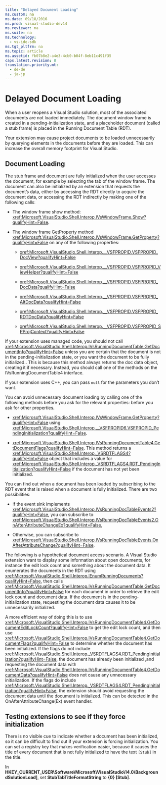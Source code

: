 ```yaml
---
title: "Delayed Document Loading"
ms.custom: na
ms.date: 09/18/2016
ms.prod: visual-studio-dev14
ms.reviewer: na
ms.suite: na
ms.technology: 
  - vs-ide-sdk
ms.tgt_pltfrm: na
ms.topic: article
ms.assetid: fb07b8e2-a4e3-4cb0-b04f-8eb11c491f35
caps.latest.revision: 8
translation.priority.mt: 
  - de-de
  - ja-jp
---
```

# Delayed Document Loading
When a user reopens a Visual Studio solution, most of the associated documents are not loaded immediately. The document window frame is created in a pending-initialization state, and a placeholder document (called a stub frame) is placed in the Running Document Table (RDT).  
  
 Your extension may cause project documents to be loaded unnecessarily by querying elements in the documents before they are loaded. This can increase the overall memory footprint for Visual Studio.  
  
## Document Loading  
 The stub frame and document are fully initialized when the user accesses the document, for example by selecting the tab of the window frame. The document can also be initialized by an extension that requests the document’s data, either by accessing the RDT directly to acquire the document data, or accessing the RDT indirectly by making one of the following calls:  
  
-   The window frame show method: <xref:Microsoft.VisualStudio.Shell.Interop.IVsWindowFrame.Show?qualifyHint=False>.  
  
-   The window frame GetProperty method <xref:Microsoft.VisualStudio.Shell.Interop.IVsWindowFrame.GetProperty?qualifyHint=False> on any of the following properties:  
  
    -   <xref:Microsoft.VisualStudio.Shell.Interop.__VSFPROPID.VSFPROPID_DocView?qualifyHint=False>  
  
    -   <xref:Microsoft.VisualStudio.Shell.Interop.__VSFPROPID.VSFPROPID_ViewHelper?qualifyHint=False>  
  
    -   <xref:Microsoft.VisualStudio.Shell.Interop.__VSFPROPID.VSFPROPID_DocData?qualifyHint=False>  
  
    -   <xref:Microsoft.VisualStudio.Shell.Interop.__VSFPROPID.VSFPROPID_AltDocData?qualifyHint=False>  
  
    -   <xref:Microsoft.VisualStudio.Shell.Interop.__VSFPROPID.VSFPROPID_RDTDocData?qualifyHint=False>  
  
    -   <xref:Microsoft.VisualStudio.Shell.Interop.__VSFPROPID.VSFPROPID_SPProjContext?qualifyHint=False>  
  
 If your extension uses managed code, you should not call <xref:Microsoft.VisualStudio.Shell.Interop.IVsRunningDocumentTable.GetDocumentInfo?qualifyHint=False> unless you are certain that the document is not in the pending-initialization state, or you want the document to be fully initialized.. This is because this method always returns the doc data object, creating it if necessary. Instead, you should call one of the methods on the IVsRunningDocumentTable4 interface.  
  
 If your extension uses C++, you can pass `null` for the parameters you don’t want.  
  
 You can avoid unnecessary document loading by calling one of the following methods before you ask for the relevant properties: before you ask for other properties.  
  
-   <xref:Microsoft.VisualStudio.Shell.Interop.IVsWindowFrame.GetProperty?qualifyHint=False> using <xref:Microsoft.VisualStudio.Shell.Interop.__VSFPROPID6.VSFPROPID_PendingInitialization?qualifyHint=False>.  
  
-   <xref:Microsoft.VisualStudio.Shell.Interop.IVsRunningDocumentTable4.GetDocumentFlags?qualifyHint=False>. This method returns a <xref:Microsoft.VisualStudio.Shell.Interop._VSRDTFLAGS4?qualifyHint=False> object that includes a value for <xref:Microsoft.VisualStudio.Shell.Interop._VSRDTFLAGS4.RDT_PendingInitialization?qualifyHint=False> if the document has not yet been initialized.  
  
 You can find out when a document has been loaded by subscribing to the RDT event that is raised when a document is fully initialized. There are two possibilities:  
  
-   If the event sink implements <xref:Microsoft.VisualStudio.Shell.Interop.IVsRunningDocTableEvents2?qualifyHint=False>, you can subscribe to <xref:Microsoft.VisualStudio.Shell.Interop.IVsRunningDocTableEvents2.OnAfterAttributeChangeEx?qualifyHint=False>,  
  
-   Otherwise, you can subscribe to <xref:Microsoft.VisualStudio.Shell.Interop.IVsRunningDocTableEvents.OnAfterAttributeChange?qualifyHint=False>.  
  
 The following is a hypothetical document access scenario. A Visual Studio extension want to display some information about open documents, for instance the edit lock count and something about the document data. It enumerates the documents in the RDT using <xref:Microsoft.VisualStudio.Shell.Interop.IEnumRunningDocuments?qualifyHint=False>, then calls <xref:Microsoft.VisualStudio.Shell.Interop.IVsRunningDocumentTable.GetDocumentInfo?qualifyHint=False> for each document in order to retrieve the edit lock count and document data. If the document is in the pending-initialization state, requesting the document data causes it to be unnecessarily initialized.  
  
 A more efficient way of doing this is to use <xref:Microsoft.VisualStudio.Shell.Interop.IVsRunningDocumentTable4.GetDocumentEditLockCount?qualifyHint=False> to get the edit lock count, and then use <xref:Microsoft.VisualStudio.Shell.Interop.IVsRunningDocumentTable4.GetDocumentFlags?qualifyHint=False> to determine whether the document has been initialized. If the flags do not include <xref:Microsoft.VisualStudio.Shell.Interop._VSRDTFLAGS4.RDT_PendingInitialization?qualifyHint=False>, the document has already been initialized ,and requesting the document data with <xref:Microsoft.VisualStudio.Shell.Interop.IVsRunningDocumentTable4.GetDocumentData?qualifyHint=False> does not cause any unnecessary initialization. If the flags do include <xref:Microsoft.VisualStudio.Shell.Interop._VSRDTFLAGS4.RDT_PendingInitialization?qualifyHint=False>, the extension should avoid requesting the document data until the document is initialized. This can be detected in the OnAfterAttributeChange(Ex) event handler.  
  
## Testing extensions to see if they force initialization  
 There is no visible cue to indicate whether a document has been initialized, so it can be difficult to find out if your extension is forcing initialization. You can set a registry key that makes verification easier, because it causes the title of every document that is not fully initialized to have the text `[Stub]` in the title.  
  
 In **HKEY_CURRENT_USER\Software\Microsoft\VisualStudio\14.0\BackgroundSolutionLoad]**, set **StubTabTitleFormatString** to **{0} [Stub]**.